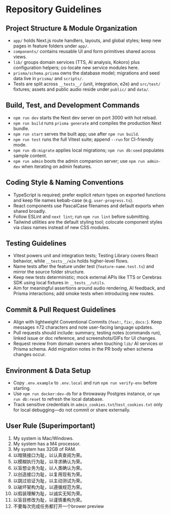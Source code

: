 # Repository Guidelines

## Project Structure & Module Organization
- `app/` holds Next.js route handlers, layouts, and global styles; keep new pages in feature folders under `app/`.
- `components/` contains reusable UI and form primitives shared across views.
- `lib/` groups domain services (TTS, AI analysis, Kokoro) plus configuration helpers; co-locate new service modules here.
- `prisma/schema.prisma` owns the database model; migrations and seed data live in `prisma/` and `scripts/`.
- Tests are split across `__tests__/` (unit, integration, e2e) and `src/test/` fixtures; assets and public audio reside under `public/` and `data/`.

## Build, Test, and Development Commands
- `npm run dev` starts the Next dev server on port 3000 with hot reload.
- `npm run build` runs `prisma generate` and compiles the production Next bundle.
- `npm run start` serves the built app; use after `npm run build`.
- `npm run test` runs the full Vitest suite; append `--run` for CI-friendly mode.
- `npm run db:migrate` applies local migrations; `npm run db:seed` populates sample content.
- `npm run admin` boots the admin companion server; use `npm run admin-dev` when iterating on admin features.

## Coding Style & Naming Conventions
- TypeScript is required; prefer explicit return types on exported functions and keep file names kebab-case (e.g. `user-progress.ts`).
- React components use PascalCase filenames and default exports when shared broadly.
- Follow ESLint and `next lint`; run `npm run lint` before submitting.
- Tailwind utilities are the default styling tool; colocate component styles via class names instead of new CSS modules.

## Testing Guidelines
- Vitest powers unit and integration tests; Testing Library covers React behavior, while `__tests__/e2e` holds higher-level flows.
- Name tests after the feature under test (`feature-name.test.ts`) and mirror the source folder structure.
- Keep new tests deterministic; mock external APIs like TTS or Cerebras SDK using local fixtures in `__tests__/utils`.
- Aim for meaningful assertions around audio rendering, AI feedback, and Prisma interactions; add smoke tests when introducing new routes.

## Commit & Pull Request Guidelines
- Align with lightweight Conventional Commits (`feat:`, `fix:`, `docs:`). Keep messages ≤72 characters and note user-facing language updates.
- Pull requests should include: summary, testing notes (commands run), linked issue or doc reference, and screenshots/GIFs for UI changes.
- Request review from domain owners when touching `lib/` AI services or Prisma schema. Add migration notes in the PR body when schema changes occur.

## Environment & Data Setup
- Copy `.env.example` to `.env.local` and run `npm run verify-env` before starting.
- Use `npm run docker:dev-db` for a throwaway Postgres instance, or `npm run db:reset` to refresh the local database.
- Track sensitive credentials in `admin_cookies.txt`/`test_cookies.txt` only for local debugging—do not commit or share externally.

## User Rule (Superimportant)
1. My system is Mac/Windows.
2. My system has a M4 processor.
3. My system  has 32GB of RAM.
4. 以暗猜接口为耻，以认真查阅为荣。
5. 以模糊执行为耻，以寻求确认为荣。
6. 以盲想业务为耻，以人类确认为荣。
7. 以创造接口为耻，以复用现有为荣。
8. 以跳过验证为耻，以主动测试为荣。
9. 以破坏架构为耻，以遵循规范为荣。
10. 以假装理解为耻，以诚实无知为荣。
11. 以盲目修改为耻，以谨慎重构为荣。
12. 不要每次完成任务都打开一个brower preview
